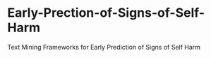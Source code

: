 # Early-Prection-of-Signs-of-Self-Harm
Text Mining Frameworks for Early Prediction of Signs of Self Harm
